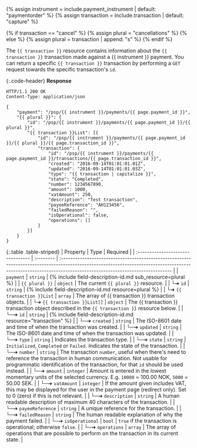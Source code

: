 {% assign instrument = include.payment_instrument | default: "paymentorder" %}
{% assign transaction = include.transaction | default: "capture" %}

{% if transaction == "cancel" %}
    {% assign plural = "cancellations" %}
{% else %}
    {% assign plural = transaction | append: "s" %}
{% endif %}

The `{{ transaction }}` resource contains information about the
`{{ transaction }}` transaction made against a {{ instrument }} payment. You can
return a specific `{{ transaction }}` transaction by performing a `GET` request
towards the specific transaction's `id`.

{:.code-header}
**Response**

```http
HTTP/1.1 200 OK
Content-Type: application/json

{
    "payment": "/psp/{{ instrument }}/payments/{{ page.payment_id }}",
    "{{ plural }}": {
        "id": "/psp/{{ instrument }}/payments/{{ page.payment_id }}/{{ plural }}",
        "{{ transaction }}List": [{
            "id": "/psp/{{ instrument }}/payments/{{ page.payment_id }}/{{ plural }}/{{ page.transaction_id }}",
            "transaction": {
                "id": "/psp/{{ instrument }}/payments/{{ page.payment_id }}/transactions/{{ page.transaction_id }}",
                "created": "2016-09-14T01:01:01.01Z",
                "updated": "2016-09-14T01:01:01.03Z",
                "type": "{{ transaction | capitalize }}",
                "state": "Completed",
                "number": 1234567890,
                "amount": 1000,
                "vatAmount": 250,
                "description": "Test transaction",
                "payeeReference": "AH123456",
                "failedReason": "",
                "isOperational": false,
                "operations": []
            }
        }]
    }
}
```

{:.table .table-striped}
| Property                          | Type      | Required                                                                                                                                                                                                     |
| :-------------------------------- | :-------- | :----------------------------------------------------------------------------------------------------------------------------------------------------------------------------------------------------------- |
| `payment`                         | `string`  | {% include field-description-id.md sub_resource=plural %}                                                                                                                                                    |
| `{{ plural }}`                    | `object`  | The current `{{ plural }}` resource.                                                                                                                                                                         |
| └➔&nbsp;`id`                      | `string`  | {% include field-description-id.md resource=plural %}                                                                                                                                                        |
| └➔&nbsp;`{{ transaction }}List`   | `array`   | The array of {{ transaction }} transaction objects.                                                                                                                                                          |
| └➔&nbsp;`{{ transaction }}List[]` | `object`  | The {{ transaction }} transaction object described in the `{{ transaction }}` resource below.                                                                                                                |
| └─➔&nbsp;`id`                     | `string`  | {% include field-description-id.md resource="transaction" %}                                                                                                                                                 |
| └─➔&nbsp;`created`                | `string`  | The ISO-8601 date and time of when the transaction was created.                                                                                                                                              |
| └─➔&nbsp;`updated`                | `string`  | The ISO-8601 date and time of when the transaction was updated.                                                                                                                                              |
| └─➔&nbsp;`type`                   | `string`  | Indicates the transaction type.                                                                                                                                                                              |
| └─➔&nbsp;`state`                  | `string`  | `Initialized`, `Completed` or `Failed`. Indicates the state of the transaction.                                                                                                                              |
| └─➔&nbsp;`number`                 | `string`  | The transaction `number`, useful when there's need to reference the transaction in human communication. Not usable for programmatic identification of the transaction, for that `id` should be used instead. |
| └─➔&nbsp;`amount`                 | `integer` | Amount is entered in the lowest momentary units of the selected currency. E.g. `10000` = 100.00 NOK, `5000` = 50.00 SEK.                                                                                     |
| └─➔&nbsp;`vatAmount`              | `integer` | If the amount given includes VAT, this may be displayed for the user in the payment page (redirect only). Set to 0 (zero) if this is not relevant.                                                           |
| └─➔&nbsp;`description`            | `string`  | A human readable description of maximum 40 characters of the transaction.                                                                                                                                    |
| └─➔&nbsp;`payeeReference`         | `string`  | A unique reference for the transaction.                                                                                                                                                                      |
| └─➔&nbsp;`failedReason`           | `string`  | The human readable explanation of why the payment failed.                                                                                                                                                    |
| └─➔&nbsp;`isOperational`          | `bool`    | `true` if the transaction is operational; otherwise `false`.                                                                                                                                                 |
| └─➔&nbsp;`operations`             | `array`   | The array of operations that are possible to perform on the transaction in its current state.                                                                                                                |
